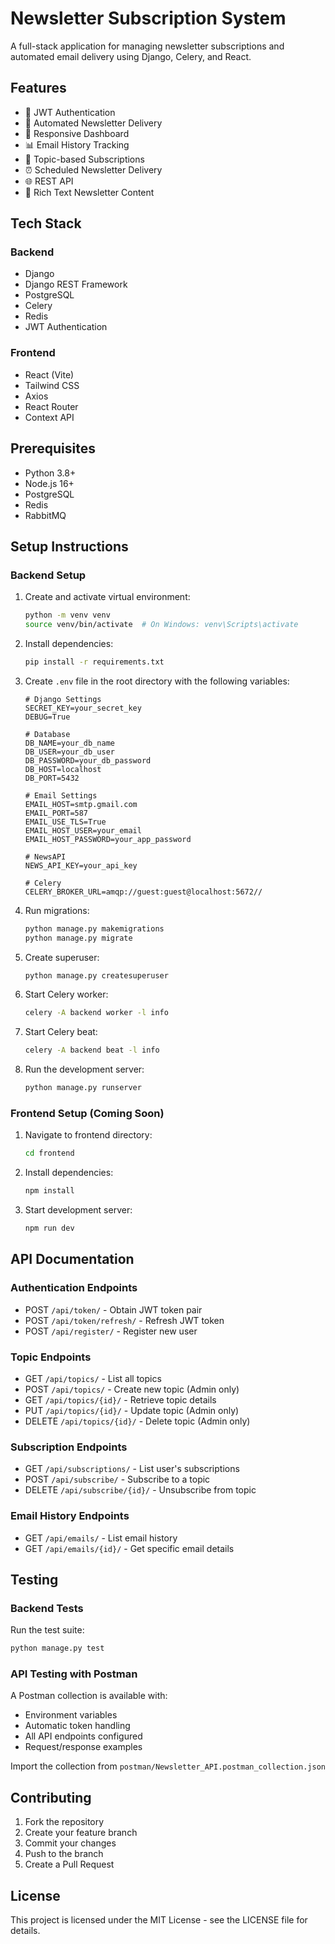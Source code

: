 # Newsletter Subscription System

A full-stack application for managing newsletter subscriptions and automated email delivery using Django, Celery, and React.

## Features

- 🔐 JWT Authentication
- 📧 Automated Newsletter Delivery
- 📱 Responsive Dashboard
- 📊 Email History Tracking
- 🎯 Topic-based Subscriptions
- ⏰ Scheduled Newsletter Delivery
- 🌐 REST API
- 📝 Rich Text Newsletter Content

## Tech Stack

### Backend

- Django
- Django REST Framework
- PostgreSQL
- Celery
- Redis
- JWT Authentication

### Frontend

- React (Vite)
- Tailwind CSS
- Axios
- React Router
- Context API

## Prerequisites

- Python 3.8+
- Node.js 16+
- PostgreSQL
- Redis
- RabbitMQ

## Setup Instructions

### Backend Setup

1. Create and activate virtual environment:

   ```bash
   python -m venv venv
   source venv/bin/activate  # On Windows: venv\Scripts\activate
   ```

2. Install dependencies:

   ```bash
   pip install -r requirements.txt
   ```

3. Create `.env` file in the root directory with the following variables:

   ```env
   # Django Settings
   SECRET_KEY=your_secret_key
   DEBUG=True

   # Database
   DB_NAME=your_db_name
   DB_USER=your_db_user
   DB_PASSWORD=your_db_password
   DB_HOST=localhost
   DB_PORT=5432

   # Email Settings
   EMAIL_HOST=smtp.gmail.com
   EMAIL_PORT=587
   EMAIL_USE_TLS=True
   EMAIL_HOST_USER=your_email
   EMAIL_HOST_PASSWORD=your_app_password

   # NewsAPI
   NEWS_API_KEY=your_api_key

   # Celery
   CELERY_BROKER_URL=amqp://guest:guest@localhost:5672//
   ```

4. Run migrations:

   ```bash
   python manage.py makemigrations
   python manage.py migrate
   ```

5. Create superuser:

   ```bash
   python manage.py createsuperuser
   ```

6. Start Celery worker:

   ```bash
   celery -A backend worker -l info
   ```

7. Start Celery beat:

   ```bash
   celery -A backend beat -l info
   ```

8. Run the development server:
   ```bash
   python manage.py runserver
   ```

### Frontend Setup (Coming Soon)

1. Navigate to frontend directory:

   ```bash
   cd frontend
   ```

2. Install dependencies:

   ```bash
   npm install
   ```

3. Start development server:
   ```bash
   npm run dev
   ```

## API Documentation

### Authentication Endpoints

- POST `/api/token/` - Obtain JWT token pair
- POST `/api/token/refresh/` - Refresh JWT token
- POST `/api/register/` - Register new user

### Topic Endpoints

- GET `/api/topics/` - List all topics
- POST `/api/topics/` - Create new topic (Admin only)
- GET `/api/topics/{id}/` - Retrieve topic details
- PUT `/api/topics/{id}/` - Update topic (Admin only)
- DELETE `/api/topics/{id}/` - Delete topic (Admin only)

### Subscription Endpoints

- GET `/api/subscriptions/` - List user's subscriptions
- POST `/api/subscribe/` - Subscribe to a topic
- DELETE `/api/subscribe/{id}/` - Unsubscribe from topic

### Email History Endpoints

- GET `/api/emails/` - List email history
- GET `/api/emails/{id}/` - Get specific email details

## Testing

### Backend Tests

Run the test suite:

```bash
python manage.py test
```

### API Testing with Postman

A Postman collection is available with:

- Environment variables
- Automatic token handling
- All API endpoints configured
- Request/response examples

Import the collection from `postman/Newsletter_API.postman_collection.json`

## Contributing

1. Fork the repository
2. Create your feature branch
3. Commit your changes
4. Push to the branch
5. Create a Pull Request

## License

This project is licensed under the MIT License - see the LICENSE file for details.
